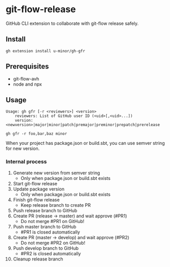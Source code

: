 # git-flow-release

GitHub CLI extension to collaborate with git-flow release safely.

## Install

```console
gh extension install u-minor/gh-gfr
```

## Prerequisites

- git-flow-avh
- node and npx

## Usage

```console
Usage: gh gfr [-r <reviewers>] <version>
    reviewers: List of GitHub user ID (<uid>[,<uid>...])
    version: <newversion>|major|minor|patch|premajor|preminor|prepatch|prerelease
```

```console
gh gfr -r foo,bar,baz minor
```

When your project has package.json or build.sbt, you can use semver string for new version.

### Internal process

1. Generate new version from semver string
   - Only when package.json or build.sbt exists
2. Start git-flow release
3. Update package version
   - Only when package.json or build.sbt exists
4. Finish git-flow release
   - Keep release branch to create PR
5. Push release branch to GitHub
6. Create PR (release -> master) and wait approve (#PR1)
   - Do not merge #PR1 on GitHub!
7. Push master branch to GitHub
   - #PR1 is closed automatically
8. Create PR (master -> develop) and wait approve (#PR2)
   - Do not merge #PR2 on GitHub!
9. Push develop branch to GitHub
   - #PR2 is closed automatically
10. Cleanup release branch
